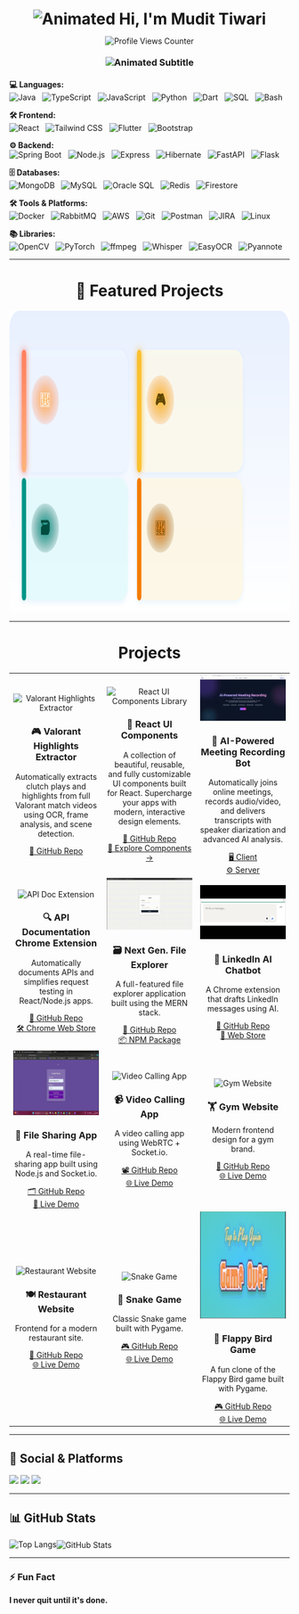 
<h1 align="center" style="margin-bottom: 0;">
  <img src="https://readme-typing-svg.demolab.com?font=Fira+Code&weight=700&size=40&pause=500&color=FF5722&center=true&width=850&height=100&lines=Hi+%F0%9F%91%8B%2C+I'm+Mudit+Tiwari&repeat=false&duration=2000" alt="Animated Hi, I'm Mudit Tiwari" />
</h1>
<p align="center" style="margin-bottom: 20px;">
  <img src="https://komarev.com/ghpvc/?username=mudittiwari&label=Profile+views&color=FFC107&style=flat" alt="Profile Views Counter" />
</p>

<h3 align="center" style="margin-top: 4px; margin-bottom: 20px;">
  <img src="https://readme-typing-svg.demolab.com?font=Fira+Code&weight=600&pause=500&color=FF4081&center=true&width=700&lines=Full+Stack+Developer+%7C+Scalable+Systems+%7C+AI+Enthusiast" alt="Animated Subtitle" />
</h3>




<p align="center" style="max-width: 900px; margin: auto;">

<!-- Languages -->
<strong>💻 Languages:</strong><br />
<img src="https://img.shields.io/badge/Java-1976d2?logo=openjdk&logoColor=white" alt="Java" />&nbsp;&nbsp;
<img src="https://img.shields.io/badge/TypeScript-1976d2?logo=typescript&logoColor=white" alt="TypeScript" />&nbsp;&nbsp;
<img src="https://img.shields.io/badge/JavaScript-ffd600?logo=javascript&logoColor=black" alt="JavaScript" />&nbsp;&nbsp;
<img src="https://img.shields.io/badge/Python-3776ab?logo=python&logoColor=white" alt="Python" />&nbsp;&nbsp;
<img src="https://img.shields.io/badge/Dart-0175c2?logo=dart&logoColor=white" alt="Dart" />&nbsp;&nbsp;
<img src="https://img.shields.io/badge/SQL-ff6f00?logo=sqlite&logoColor=white" alt="SQL" />&nbsp;&nbsp;
<img src="https://img.shields.io/badge/Bash-222?logo=gnubash&logoColor=white" alt="Bash" />


<!-- Frontend -->
<strong>🛠️ Frontend:</strong><br />
<img src="https://img.shields.io/badge/React-61dafb?logo=react&logoColor=black" alt="React" />&nbsp;&nbsp;
<img src="https://img.shields.io/badge/TailwindCSS-38b2ac?logo=tailwindcss&logoColor=white" alt="Tailwind CSS" />&nbsp;&nbsp;
<img src="https://img.shields.io/badge/Flutter-42a5f5?logo=flutter&logoColor=white" alt="Flutter" />&nbsp;&nbsp;
<img src="https://img.shields.io/badge/Bootstrap-563d7c?logo=bootstrap&logoColor=white" alt="Bootstrap" />


<!-- Backend -->
<strong>⚙️ Backend:</strong><br />
<img src="https://img.shields.io/badge/Spring_Boot-6db33f?logo=springboot&logoColor=white" alt="Spring Boot" />&nbsp;&nbsp;
<img src="https://img.shields.io/badge/Node.js-339933?logo=node.js&logoColor=white" alt="Node.js" />&nbsp;&nbsp;
<img src="https://img.shields.io/badge/Express-black?logo=express&logoColor=white" alt="Express" />&nbsp;&nbsp;
<img src="https://img.shields.io/badge/Hibernate-59666c?logo=hibernate&logoColor=white" alt="Hibernate" />&nbsp;&nbsp;
<img src="https://img.shields.io/badge/FastAPI-009688?logo=fastapi&logoColor=white" alt="FastAPI" />&nbsp;&nbsp;
<img src="https://img.shields.io/badge/Flask-000000?logo=flask&logoColor=white" alt="Flask" />


<!-- Databases -->
<strong>🗄️ Databases:</strong><br />
<img src="https://img.shields.io/badge/MongoDB-47a248?logo=mongodb&logoColor=white" alt="MongoDB" />&nbsp;&nbsp;
<img src="https://img.shields.io/badge/MySQL-0277bd?logo=mysql&logoColor=white" alt="MySQL" />&nbsp;&nbsp;
<img src="https://img.shields.io/badge/OracleSQL-f80000?logo=oracle&logoColor=white" alt="Oracle SQL" />&nbsp;&nbsp;
<img src="https://img.shields.io/badge/Redis-d82c20?logo=redis&logoColor=white" alt="Redis" />&nbsp;&nbsp;
<img src="https://img.shields.io/badge/Firestore-ffca28?logo=firebase&logoColor=white" alt="Firestore" />


<!-- Tools & Platforms -->
<strong>🛠️ Tools & Platforms:</strong><br />
<img src="https://img.shields.io/badge/Docker-2496ed?logo=docker&logoColor=white" alt="Docker" />&nbsp;&nbsp;
<img src="https://img.shields.io/badge/RabbitMQ-ff6600?logo=rabbitmq&logoColor=white" alt="RabbitMQ" />&nbsp;&nbsp;
<img src="https://img.shields.io/badge/AWS-ff9900?logo=amazonaws&logoColor=white" alt="AWS" />&nbsp;&nbsp;
<img src="https://img.shields.io/badge/Git-f05032?logo=git&logoColor=white" alt="Git" />&nbsp;&nbsp;
<img src="https://img.shields.io/badge/Postman-ff6c37?logo=postman&logoColor=white" alt="Postman" />&nbsp;&nbsp;
<img src="https://img.shields.io/badge/JIRA-0052cc?logo=jira&logoColor=white" alt="JIRA" />&nbsp;&nbsp;
<img src="https://img.shields.io/badge/Linux-222?logo=linux&logoColor=white" alt="Linux" />

<!-- Libraries -->
<strong>📚 Libraries:</strong><br />
<img src="https://img.shields.io/badge/OpenCV-5c3ee8?logo=opencv&logoColor=white" alt="OpenCV" />&nbsp;&nbsp;
<img src="https://img.shields.io/badge/PyTorch-ee4c2c?logo=pytorch&logoColor=white" alt="PyTorch" />&nbsp;&nbsp;
<img src="https://img.shields.io/badge/ffmpeg-007808?logo=ffmpeg&logoColor=white" alt="ffmpeg" />&nbsp;&nbsp;
<img src="https://img.shields.io/badge/Whisper-1976d2?logo=github&logoColor=white" alt="Whisper" />&nbsp;&nbsp;
<img src="https://img.shields.io/badge/EasyOCR-558b2f?logo=python&logoColor=white" alt="EasyOCR" />&nbsp;&nbsp;
<img src="https://img.shields.io/badge/Pyannote-00695c?logo=python&logoColor=white" alt="Pyannote" />

</p>


---

<h1 align="center">🌟 Featured Projects</h1>

<img src="https://github.com/mudittiwari/mudittiwari/blob/main/test.svg" alt="Featured Projects" width="900" height="540" />

---

<h1 align="center">Projects</h1>

<table>
<tr>

<!-- Valorant Highlights -->
<td align="center" width="30%">
  <img src="https://github.com/mudittiwari/valorant-highlights/blob/master/valorant-demo.gif" alt="Valorant Highlights Extractor" style="width:100%;" />
  <h3>🎮 Valorant Highlights Extractor</h3>
  <p>Automatically extracts clutch plays and highlights from full Valorant match videos using OCR, frame analysis, and scene detection.</p>
  <a href="https://github.com/mudittiwari/valorant-highlights">🎯 GitHub Repo</a>
</td>

<!-- React UI Components -->
<td align="center" width="30%">
  <img src="https://github.com/mudittiwari/react-ui-components/blob/master/react-lib-demo.gif" alt="React UI Components Library" style="width:100%;" />
  <h3>🧩 React UI Components</h3>
  <p>A collection of beautiful, reusable, and fully customizable UI components built for React. Supercharge your apps with modern, interactive design elements.</p>
  <a href="https://github.com/mudittiwari/react-ui-components">📘 GitHub Repo</a><br />
  <a href="https://mudittiwari.github.io/react-ui-components/">🚀 Explore Components →</a>
</td>

<!-- Meeting Bot -->
<td align="center" width="30%">
  <img src="https://github.com/mudittiwari/meeting-bot-client/blob/master/recording-demo.gif" alt="AI Meeting Recording Bot" style="width:100%;" />
  <h3>🎤 AI-Powered Meeting Recording Bot</h3>
  <p>Automatically joins online meetings, records audio/video, and delivers transcripts with speaker diarization and advanced AI analysis.</p>
  <a href="https://github.com/mudittiwari/meeting-bot-client">🖥 Client</a><br />
  <a href="https://github.com/mudittiwari/meeting-bot">⚙️ Server</a>
</td>
</tr>

<tr>

<!-- API Doc Extension -->
<td align="center" width="30%">
  <img src="https://github.com/mudittiwari/API-Documentation-Extension/blob/master/demo/demo.gif" alt="API Doc Extension" style="width:100%;" />
  <h3>🔍 API Documentation Chrome Extension</h3>
  <p>Automatically documents APIs and simplifies request testing in React/Node.js apps.</p>
  <a href="https://github.com/mudittiwari/API-Documentation-Extension">🔗 GitHub Repo</a><br />
  <a href="https://chromewebstore.google.com/detail/api-documentation/gbodgenhkdlohclkmcjlejpkjkemiloa">🛠 Chrome Web Store</a>
</td>

<!-- File Manager -->
<td align="center" width="30%">
  <img src="https://github.com/mudittiwari/node.js-file-manager/blob/master/data/demo.gif" alt="File Explorer" style="width:100%;" />
  <h3>🗃️ Next Gen. File Explorer</h3>
  <p>A full-featured file explorer application built using the MERN stack.</p>
  <a href="https://github.com/mudittiwari/node.js-file-manager">🔗 GitHub Repo</a><br />
  <a href="https://www.npmjs.com/package/@mudittiwari13/node.js-file-manager">📦 NPM Package</a>
</td>

<!-- LinkedIn Chatbot -->
<td align="center" width="30%">
  <img src="https://github.com/mudittiwari/AILinkedInExtension/blob/master/screenshots/combined.gif" alt="LinkedIn AI Chatbot" style="width:100%;" />
  <h3>💬 LinkedIn AI Chatbot</h3>
  <p>A Chrome extension that drafts LinkedIn messages using AI.</p>
  <a href="https://github.com/mudittiwari/AILinkedInExtension">🔗 GitHub Repo</a><br />
  <a href="https://chromewebstore.google.com/detail/linkedin-ai-chatbot/pghmmjcekckdmpblicpclnkafdflipgb">🧠 Web Store</a>
</td>

</tr>

<tr>

<!-- File Sharing -->
<td align="center" width="30%">
  <img src="https://github.com/mudittiwari/socket.io_file_sharing_frontend/blob/master/file-sharing-demo.gif" alt="File Sharing App" style="width:100%;" />
  <h3>🔄 File Sharing App</h3>
  <p>A real-time file-sharing app built using Node.js and Socket.io.</p>
  <a href="https://github.com/mudittiwari/socket.io_file_sharing_frontend">🗂 GitHub Repo</a><br />
  <a href="https://mudittiwari.github.io/socket.io_file_sharing_frontend/">🚀 Live Demo</a>
</td>

<!-- Video Call App -->
<td align="center" width="30%">
  <img src="https://github.com/mudittiwari/video-calling-using-webrtc-and-socket.io/blob/master/video-calling-demo.gif" alt="Video Calling App" style="width:100%;" />
  <h3>📹 Video Calling App</h3>
  <p>A video calling app using WebRTC + Socket.io.</p>
  <a href="https://github.com/mudittiwari/video-calling-using-webrtc-and-socket.io">📽 GitHub Repo</a><br />
  <a href="https://video-calling-using-webrtc-and-socket-io-mz4y-dwf5xd8at.vercel.app/">🌐 Live Demo</a>
</td>

<!-- Gym Website -->
<td align="center" width="30%">
  <img src="https://github.com/mudittiwari/gym_website/blob/master/gym-website-demo.gif" alt="Gym Website" style="width:100%;" />
  <h3>🏋️ Gym Website</h3>
  <p>Modern frontend design for a gym brand.</p>
  <a href="https://github.com/mudittiwari/gym_website">💪 GitHub Repo</a><br />
  <a href="https://mudittiwari.github.io/gym_website/">🌐 Live Demo</a>
</td>

</tr>

<tr>

<!-- Restaurant Website -->
<td align="center" width="30%">
  <img src="https://github.com/mudittiwari/restaurant_website/blob/main/restaurant-website-demo.gif" alt="Restaurant Website" style="width:100%;" />
  <h3>🍽️ Restaurant Website</h3>
  <p>Frontend for a modern restaurant site.</p>
  <a href="https://github.com/mudittiwari/restaurant_website">🔗 GitHub Repo</a><br />
  <a href="https://mudit-restaurant-application.netlify.app/">🌐 Live Demo</a>
</td>

<!-- Snake Game -->
<td align="center" width="30%">
  <img src="https://github.com/mudittiwari/SnakeGameWeb/blob/master/snakegame-master/demo.gif" alt="Snake Game" style="width:100%;" />
  <h3>🐍 Snake Game</h3>
  <p>Classic Snake game built with Pygame.</p>
  <a href="https://github.com/mudittiwari/SnakeGameWeb">🎮 GitHub Repo</a><br />
  <a href="https://mudittiwari.github.io/SnakeGameWeb/">🌐 Live Demo</a>
</td>

<!-- Flappy Bird Game -->
<td align="center" width="30%">
  <img src="https://github.com/mudittiwari/FlappyBirdGameWeb/blob/master/flapppybirdgame-master/demo.gif" alt="Flappy Bird Game" style="width:100%;" />
  <h3>🐤 Flappy Bird Game</h3>
  <p>A fun clone of the Flappy Bird game built with Pygame.</p>
  <a href="https://github.com/mudittiwari/FlappyBirdGameWeb">🎮 GitHub Repo</a><br />
  <a href="https://mudittiwari.github.io/FlappyBirdGameWeb/">🌐 Live Demo</a>
</td>

</tr>
</table>

---

## 🔗 Social & Platforms

<p align="left">
  <a href="https://linkedin.com/in/mudit-tiwari-5b530316b/" target="blank"><img src="https://img.shields.io/badge/-LinkedIn-0A66C2?style=for-the-badge&logo=linkedin&logoColor=white"/></a>
  <a href="https://auth.geeksforgeeks.org/user/mudittiwari/" target="blank"><img src="https://img.shields.io/badge/-GeeksForGeeks-14a800?style=for-the-badge&logo=geeksforgeeks&logoColor=white"/></a>
  <a href="https://mudittiwari.netlify.app/" target="blank">
  <img src="https://img.shields.io/badge/-Portfolio-000000?style=for-the-badge&logo=vercel&logoColor=white"/>
</a>
</p>

---

## 📊 GitHub Stats

<img align="left" src="https://github-readme-stats.vercel.app/api/top-langs?username=mudittiwari&show_icons=true&locale=en&layout=compact" alt="Top Langs" />
<img align="center" src="https://github-readme-stats.vercel.app/api?username=mudittiwari&show_icons=true&locale=en" alt="GitHub Stats" />

---

### ⚡ Fun Fact  
**I never quit until it's done.**
